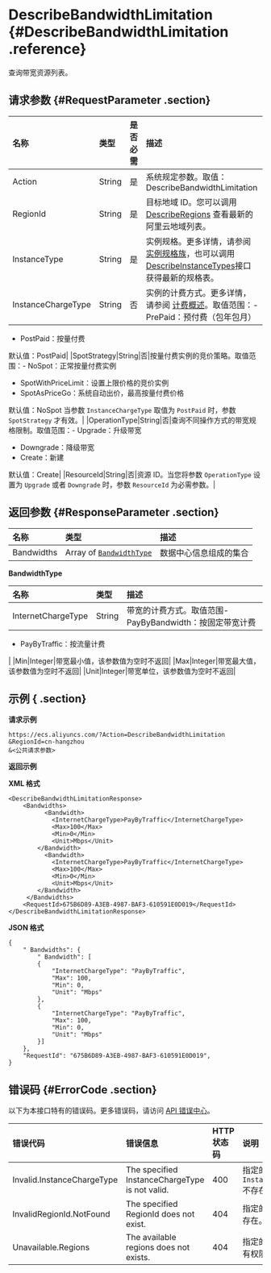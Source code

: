 # DescribeBandwidthLimitation {#DescribeBandwidthLimitation .reference}

查询带宽资源列表。

## 请求参数 {#RequestParameter .section}

|名称|类型|是否必需|描述|
|:-|:-|:---|:-|
|Action|String|是|系统规定参数。取值：DescribeBandwidthLimitation|
|RegionId|String|是|目标地域 ID。您可以调用 [DescribeRegions](cn.zh-CN/API参考/地域/DescribeRegions.md#) 查看最新的阿里云地域列表。|
|InstanceType|String|是|实例规格。更多详情，请参阅 [实例规格族](../cn.zh-CN/产品简介/实例规格族.md#)，也可以调用 [DescribeInstanceTypes](cn.zh-CN/API参考/实例/DescribeInstanceTypes.md#)接口获得最新的规格表。|
|InstanceChargeType|String|否|实例的计费方式。更多详情，请参阅 [计费概述](../cn.zh-CN/产品定价/计费概述.md#)。取值范围：-   PrePaid：预付费（包年包月）
-   PostPaid：按量付费

默认值：PostPaid|
|SpotStrategy|String|否|按量付费实例的竞价策略。取值范围：-   NoSpot：正常按量付费实例
-   SpotWithPriceLimit：设置上限价格的竞价实例
-   SpotAsPriceGo：系统自动出价，最高按量付费价格

默认值：NoSpot 当参数 `InstanceChargeType` 取值为 `PostPaid` 时，参数 `SpotStrategy` 才有效。|
|OperationType|String|否|查询不同操作方式的带宽规格限制。取值范围：-   Upgrade：升级带宽
-   Downgrade：降级带宽
-   Create：新建

默认值：Create|
|ResourceId|String|否|资源 ID。当您将参数 `OperationType` 设置为 `Upgrade` 或者 `Downgrade` 时，参数 `ResourceId` 为必需参数。|

## 返回参数 {#ResponseParameter .section}

|名称|类型|描述|
|:-|:-|:-|
|Bandwidths|Array of [`BandwidthType`](#BandwidthType)|数据中心信息组成的集合|

 **BandwidthType** 

|名称|类型|描述|
|:-|:-|:-|
|InternetChargeType|String|带宽的计费方式。取值范围-   PayByBandwidth：按固定带宽计费
-   PayByTraffic：按流量计费

|
|Min|Integer|带宽最小值，该参数值为空时不返回|
|Max|Integer|带宽最大值，该参数值为空时不返回|
|Unit|Integer|带宽单位，该参数值为空时不返回|

## 示例 { .section}

**请求示例** 

```
https://ecs.aliyuncs.com/?Action=DescribeBandwidthLimitation
&RegionId=cn-hangzhou
&<公共请求参数>
```

**返回示例** 

**XML 格式**

```
<DescribeBandwidthLimitationResponse>
    <Bandwidths>
          <Bandwidth>
            <InternetChargeType>PayByTraffic</InternetChargeType>
            <Max>100</Max>
            <Min>0</Min>
            <Unit>Mbps</Unit>
        </Bandwidth>
          <Bandwidth>
            <InternetChargeType>PayByTraffic</InternetChargeType>
            <Max>100</Max>
            <Min>0</Min>
            <Unit>Mbps</Unit>
        </Bandwidth>
     </Bandwidths>
    <RequestId>675B6D89-A3EB-4987-BAF3-610591E0D019</RequestId>
</DescribeBandwidthLimitationResponse>
```

 **JSON 格式** 

```
{
    " Bandwidths": {
        " Bandwidth": [
        {
            "InternetChargeType": "PayByTraffic",
            "Max": 100,
            "Min": 0,
            "Unit": "Mbps"
        },
        {
            "InternetChargeType": "PayByTraffic",
            "Max": 100,
            "Min": 0,
            "Unit": "Mbps"
        }]
    },
    "RequestId": "675B6D89-A3EB-4987-BAF3-610591E0D019",
}
```

## 错误码 {#ErrorCode .section}

以下为本接口特有的错误码。更多错误码，请访问 [API 错误中心](https://error-center.aliyun.com/status/product/Ecs)。

|错误代码|错误信息|HTTP 状态码|说明|
|:---|:---|:-------|:-|
|Invalid.InstanceChargeType|The specified InstanceChargeType is not valid.|400|指定的 `InstanceChargeType`不存在。|
|InvalidRegionId.NotFound|The specified RegionId does not exist.|404|指定的 `RegionId` 不存在。|
|Unavailable.Regions|The available regions does not exists.|404|指定的 `RegionId` 没有权限。|

